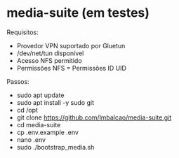 # media-suite (em testes)

Requisitos:
- Provedor VPN suportado por Gluetun
- /dev/net/tun disponível
- Acesso NFS permitido
- Permissões NFS = Permissões ID UID

Passos:
- sudo apt update
- sudo apt install -y sudo git
- cd /opt
- git clone https://github.com/lmbalcao/media-suite.git
- cd media-suite
- cp .env.example .env
- nano .env
- sudo ./bootstrap_media.sh


